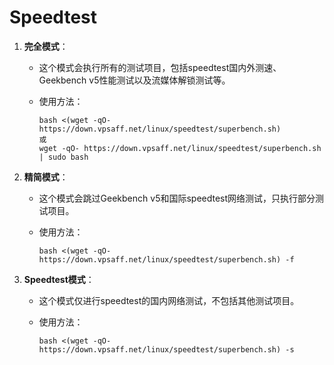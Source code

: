 # Speedtest

1. **完全模式**：

    * 这个模式会执行所有的测试项目，包括speedtest国内外测速、Geekbench v5性能测试以及流媒体解锁测试等。
    * 使用方法：

      ```
      bash <(wget -qO- https://down.vpsaff.net/linux/speedtest/superbench.sh)
      或
      wget -qO- https://down.vpsaff.net/linux/speedtest/superbench.sh | sudo bash
      ```
2. **精简模式**：

    * 这个模式会跳过Geekbench v5和国际speedtest网络测试，只执行部分测试项目。
    * 使用方法：

      ```
      bash <(wget -qO- https://down.vpsaff.net/linux/speedtest/superbench.sh) -f
      ```
3. **Speedtest模式**：

    * 这个模式仅进行speedtest的国内网络测试，不包括其他测试项目。
    * 使用方法：

      ```
      bash <(wget -qO- https://down.vpsaff.net/linux/speedtest/superbench.sh) -s
      ```
